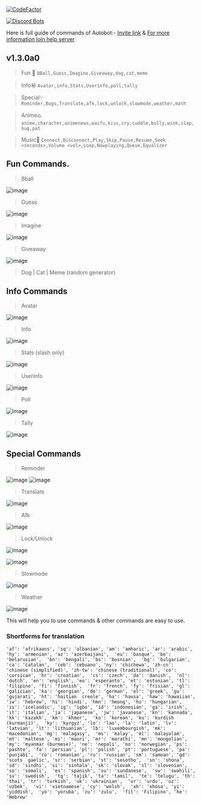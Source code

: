 [![CodeFactor](https://www.codefactor.io/repository/github/divyamsamarwal/webnext/badge)](https://www.codefactor.io/repository/github/divyamsamarwal/webnext)

[![Discord Bots](https://top.gg/api/widget/858965828716331019.svg)](https://top.gg/bot/858965828716331019)

Here is full guide of commands of Autobot:- [Invite link](https://discord.com/api/oauth2/authorize?client_id=858965828716331019&permissions=8&scope=bot%20applications.commands)
& [For more information join help server](https://discord.gg/nUFxsaGMQq)
## v1.3.0a0

> Fun 🎁
`8Ball,Guess,Imagine,Giveaway,dog,cat,meme`

> Info㊙️
`Avatar,info,Stats,Userinfo,poll,tally`

> Special✨
`Reminder,Bugs,Translate,afk,lock,unlock,slowmode,weather,math`

> Anime♨️
`anime,character,animenews,waifu,kiss,cry,cuddle,bully,wink,slap,hug,pat`

> Music🎵
`Connect,Disconnect,Play,Skip,Pause,Resume,Seek <seconds>,Volume <vol>,Loop,Nowplaying,Queue,Equalizer`

## Fun Commands.

> 8ball

![image](https://user-images.githubusercontent.com/72195951/154649486-020ea3fd-a8eb-4f5f-abd7-6b819869ee97.png)

> Guess

![image](https://user-images.githubusercontent.com/72195951/154649581-3cd0fea4-e918-4fbc-ab22-b0751ab14dd7.png)

> Imagine

![image](https://user-images.githubusercontent.com/72195951/154649657-cdacde4d-1469-4b9c-95c0-3620af019f1c.png)

> Giveaway

![image](https://user-images.githubusercontent.com/72195951/154649754-43b6e56a-dded-470b-bd42-6d8e27491b6b.png)

> Dog | Cat | Meme (random generator)



## Info Commands

> Avatar

![image](https://user-images.githubusercontent.com/72195951/154650214-20fcb005-6996-4dfa-9ad5-6a37cdf42145.png)

> Info

![image](https://user-images.githubusercontent.com/72195951/154650390-ae182911-9061-4ff0-a009-554301e1c50c.png)

> Stats (slash only)

![image](https://user-images.githubusercontent.com/72195951/154650489-383fcdb8-6ec0-4918-8759-bab0f4d3e59e.png)

> Userinfo

![image](https://user-images.githubusercontent.com/72195951/154650703-969017f9-3973-4ccc-b7c7-20076f68a24d.png)

> Poll

![image](https://user-images.githubusercontent.com/72195951/154650865-8c781b81-6532-43fe-9795-b23d4426de5b.png)

> Tally

![image](https://user-images.githubusercontent.com/72195951/154650988-89ecd782-6939-4ad7-a2d0-4acae2a93857.png)


## Special Commands

> Reminder

![image](https://user-images.githubusercontent.com/72195951/154651424-df3332d0-2172-4e27-96a3-c02008f7cfec.png)
![image](https://user-images.githubusercontent.com/72195951/154651914-57edf49f-781c-44d9-b2f3-1d8781ade7a2.png)


> Translate

![image](https://user-images.githubusercontent.com/72195951/154651538-88746f40-8a0d-4f1d-9584-6af0550da99a.png)

> Afk

![image](https://user-images.githubusercontent.com/72195951/154651641-8f51d80c-8140-4e3d-a0d5-3bc91b99e182.png)

> Lock/Unlock

![image](https://user-images.githubusercontent.com/72195951/154651718-7f5122a9-e6e3-4533-b28e-e999a6e5196c.png)

![image](https://user-images.githubusercontent.com/72195951/154651756-ffabcb0e-e149-40df-a359-91c5b2267114.png)

> Slowmode

![image](https://user-images.githubusercontent.com/72195951/154651855-df9f8174-4b87-4d8c-b1f2-60bb101bb695.png)

> Weather

![image](https://user-images.githubusercontent.com/72195951/154651972-12ca85cf-f1ee-49fc-874e-47464a5fc094.png)


This will help you to use commands & other commands are easy to use.

### Shortforms for translation

`'af': 'afrikaans', 'sq': 'albanian',
'am': 'amharic', 'ar': 'arabic',
'hy': 'armenian', 'az': 'azerbaijani', 
'eu': 'basque', 'be': 'belarusian', 
'bn': 'bengali', 'bs': 'bosnian', 
'bg': 'bulgarian', 'ca': 'catalan', 
'ceb': 'cebuano', 'ny': 'chichewa',
'zh-cn': 'chinese (simplified)', 'zh-tw': 'chinese (traditional)',
'co': 'corsican', 'hr': 'croatian', 
'cs': 'czech', 'da': 'danish', 
'nl': 'dutch', 'en': 'english',
'eo': 'esperanto', 'et': 'estonian',
'tl': 'filipino', 'fi': 'finnish', 
'fr': 'french', 'fy': 'frisian',
'gl': 'galician', 'ka': 'georgian',
'de': 'german', 'el': 'greek',
'gu': 'gujarati', 'ht': 'haitian  creole',
'ha': 'hausa', 'haw': 'hawaiian',
'iw': 'hebrew', 'hi': 'hindi',
'hmn': 'hmong', 'hu': 'hungarian', 
'is': 'icelandic', 'ig': 'igbo',
'id': 'indonesian', 'ga': 'irish',
'it': 'italian', 'ja': 'japanese',
'jw': 'javanese', 'kn': 'kannada', 
'kk': 'kazakh', 'km': 'khmer', 
'ko': 'korean', 'ku': 'kurdish (kurmanji)', 
'ky': 'kyrgyz', 'lo': 'lao',
'la': 'latin', 'lv': 'latvian',
'lt': 'lithuanian', 'lb': 'luxembourgish',
'mk': 'macedonian', 'mg': 'malagasy', 
'ms': 'malay', 'ml': 'malayalam', 
'mt': 'maltese', 'mi': 'maori',
'mr': 'marathi', 'mn': 'mongolian', 
'my': 'myanmar (burmese)', 'ne': 'nepali',
'no': 'norwegian', 'ps': 'pashto',
'fa': 'persian', 'pl': 'polish',
'pt': 'portuguese', 'pa': 'punjabi', 
'ro': 'romanian', 'ru': 'russian',
'sm': 'samoan', 'gd': 'scots  gaelic',
'sr': 'serbian', 'st': 'sesotho', 
'sn': 'shona', 'sd': 'sindhi',
'si': 'sinhala', 'sk': 'slovak',
'sl': 'slovenian', 'so': 'somali', 
'es': 'spanish', 'su': 'sundanese', 
'sw': 'swahili', 'sv': 'swedish', 
'tg': 'tajik', 'ta': 'tamil', 
'te': 'telugu', 'th': 'thai',
'tr': 'turkish', 'uk': 'ukrainian', 
'ur': 'urdu', 'uz': 'uzbek', 
'vi': 'vietnamese', 'cy': 'welsh', 
'xh': 'xhosa', 'yi': 'yiddish', 
'yo': 'yoruba', 'zu': 'zulu', 
'fil': 'Filipino', 'he': 'Hebrew'`
